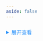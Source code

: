 ```yaml
---
aside: false
---
```


<style>
	.example{
		border: 1px solid #f5f5f5;
		border-radius: 5px;
		padding:20px
	}
	.el-button {
		margin:10px 5px
	}
	
	details > summary:first-of-type {
		/* font-size: 10px; */
		padding-top: 10px;
		cursor: pointer;
		color: #1989fa;
	}
</style>

<Demo />

<details>
<summary>展开查看</summary>

::: code-group
<<< ./demo/index.vue
<<< ./demo/constant.js
:::
</details>

<script setup>
import Demo from './demo/index.vue'
</script>